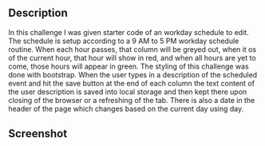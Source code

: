 ## Description
  In this challenge I was given starter code of an workday schedule to edit. The schedule is setup according to a 9 AM to 5 PM workday schedule routine. When each hour passes, that column will be greyed out, when it os of the current hour, that hour will show in red, and when all hours are yet to come, those hours will appear in green. The styling of this challenge was done with bootstrap. When the user types in a description of the scheduled event and hit the save button at the end of each column the text content of the user description is saved into local storage and then kept there upon closing of the browser or a refreshing of the tab. There is also a date in the header of the page which changes based on the current day using day.

  ## Screenshot
  

